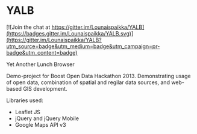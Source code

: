 YALB
====

[![Join the chat at https://gitter.im/Lounaispaikka/YALB](https://badges.gitter.im/Lounaispaikka/YALB.svg)](https://gitter.im/Lounaispaikka/YALB?utm_source=badge&utm_medium=badge&utm_campaign=pr-badge&utm_content=badge)

Yet Another Lunch Browser


Demo-project for Boost Open Data Hackathon 2013. Demonstrating usage of open data, combination of spatial and regilar data sources, and web-based GIS development.

Libraries used:
- Leaflet JS
- jQuery and jQuery Mobile
- Google Maps API v3
